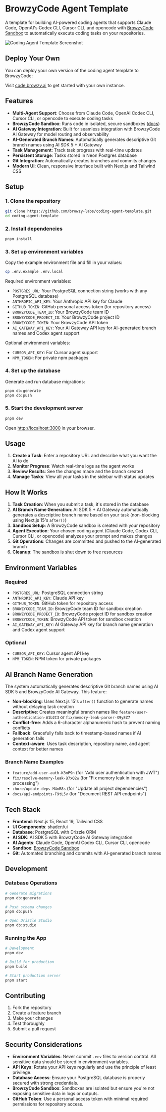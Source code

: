 # BrowzyCode Agent Template

A template for building AI-powered coding agents that supports Claude Code, OpenAI's Codex CLI, Cursor CLI, and opencode with [BrowzyCode Sandbox](https://code.browzy.ai) to automatically execute coding tasks on your repositories.

![Coding Agent Template Screenshot](screenshot.png)

## Deploy Your Own

You can deploy your own version of the coding agent template to BrowzyCode:

Visit [code.browzy.ai](https://code.browzy.ai) to get started with your own instance.

## Features

- **Multi-Agent Support**: Choose from Claude Code, OpenAI Codex CLI, Cursor CLI, or opencode to execute coding tasks
- **BrowzyCode Sandbox**: Runs code in isolated, secure sandboxes ([docs](https://code.browzy.ai))
- **AI Gateway Integration**: Built for seamless integration with BrowzyCode AI Gateway for model routing and observability
- **AI-Generated Branch Names**: Automatically generates descriptive Git branch names using AI SDK 5 + AI Gateway
- **Task Management**: Track task progress with real-time updates
- **Persistent Storage**: Tasks stored in Neon Postgres database
- **Git Integration**: Automatically creates branches and commits changes
- **Modern UI**: Clean, responsive interface built with Next.js and Tailwind CSS

## Setup

### 1. Clone the repository

```bash
git clone https://github.com/browzy-labs/coding-agent-template.git
cd coding-agent-template
```

### 2. Install dependencies

```bash
pnpm install
```

### 3. Set up environment variables

Copy the example environment file and fill in your values:

```bash
cp .env.example .env.local
```

Required environment variables:

- `POSTGRES_URL`: Your PostgreSQL connection string (works with any PostgreSQL database)
- `ANTHROPIC_API_KEY`: Your Anthropic API key for Claude
- `GITHUB_TOKEN`: GitHub personal access token (for repository access)
- `BROWZYCODE_TEAM_ID`: Your BrowzyCode team ID
- `BROWZYCODE_PROJECT_ID`: Your BrowzyCode project ID
- `BROWZYCODE_TOKEN`: Your BrowzyCode API token
- `AI_GATEWAY_API_KEY`: Your AI Gateway API key for AI-generated branch names and Codex agent support

Optional environment variables:

- `CURSOR_API_KEY`: For Cursor agent support
- `NPM_TOKEN`: For private npm packages

### 4. Set up the database

Generate and run database migrations:

```bash
pnpm db:generate
pnpm db:push
```

### 5. Start the development server

```bash
pnpm dev
```

Open [http://localhost:3000](http://localhost:3000) in your browser.

## Usage

1. **Create a Task**: Enter a repository URL and describe what you want the AI to do
2. **Monitor Progress**: Watch real-time logs as the agent works
3. **Review Results**: See the changes made and the branch created
4. **Manage Tasks**: View all your tasks in the sidebar with status updates

## How It Works

1. **Task Creation**: When you submit a task, it's stored in the database
2. **AI Branch Name Generation**: AI SDK 5 + AI Gateway automatically generates a descriptive branch name based on your task (non-blocking using Next.js 15's `after()`)
3. **Sandbox Setup**: A BrowzyCode sandbox is created with your repository
4. **Agent Execution**: Your chosen coding agent (Claude Code, Codex CLI, Cursor CLI, or opencode) analyzes your prompt and makes changes
5. **Git Operations**: Changes are committed and pushed to the AI-generated branch
6. **Cleanup**: The sandbox is shut down to free resources

## Environment Variables

### Required

- `POSTGRES_URL`: PostgreSQL connection string
- `ANTHROPIC_API_KEY`: Claude API key
- `GITHUB_TOKEN`: GitHub token for repository access
- `BROWZYCODE_TEAM_ID`: BrowzyCode team ID for sandbox creation
- `BROWZYCODE_PROJECT_ID`: BrowzyCode project ID for sandbox creation
- `BROWZYCODE_TOKEN`: BrowzyCode API token for sandbox creation
- `AI_GATEWAY_API_KEY`: AI Gateway API key for branch name generation and Codex agent support

### Optional

- `CURSOR_API_KEY`: Cursor agent API key
- `NPM_TOKEN`: NPM token for private packages

## AI Branch Name Generation

The system automatically generates descriptive Git branch names using AI SDK 5 and BrowzyCode AI Gateway. This feature:

- **Non-blocking**: Uses Next.js 15's `after()` function to generate names without delaying task creation
- **Descriptive**: Creates meaningful branch names like `feature/user-authentication-A1b2C3` or `fix/memory-leak-parser-X9y8Z7`
- **Conflict-free**: Adds a 6-character alphanumeric hash to prevent naming conflicts
- **Fallback**: Gracefully falls back to timestamp-based names if AI generation fails
- **Context-aware**: Uses task description, repository name, and agent context for better names

### Branch Name Examples

- `feature/add-user-auth-K3mP9n` (for "Add user authentication with JWT")
- `fix/resolve-memory-leak-B7xQ2w` (for "Fix memory leak in image processing")
- `chore/update-deps-M4nR8s` (for "Update all project dependencies")
- `docs/api-endpoints-F9tL5v` (for "Document REST API endpoints")

## Tech Stack

- **Frontend**: Next.js 15, React 19, Tailwind CSS
- **UI Components**: shadcn/ui
- **Database**: PostgreSQL with Drizzle ORM
- **AI SDK**: AI SDK 5 with BrowzyCode AI Gateway integration
- **AI Agents**: Claude Code, OpenAI Codex CLI, Cursor CLI, opencode
- **Sandbox**: [BrowzyCode Sandbox](https://code.browzy.ai)
- **Git**: Automated branching and commits with AI-generated branch names

## Development

### Database Operations

```bash
# Generate migrations
pnpm db:generate

# Push schema changes
pnpm db:push

# Open Drizzle Studio
pnpm db:studio
```

### Running the App

```bash
# Development
pnpm dev

# Build for production
pnpm build

# Start production server
pnpm start
```

## Contributing

1. Fork the repository
2. Create a feature branch
3. Make your changes
4. Test thoroughly
5. Submit a pull request

## Security Considerations

- **Environment Variables**: Never commit `.env` files to version control. All sensitive data should be stored in environment variables.
- **API Keys**: Rotate your API keys regularly and use the principle of least privilege.
- **Database Access**: Ensure your PostgreSQL database is properly secured with strong credentials.
- **BrowzyCode Sandbox**: Sandboxes are isolated but ensure you're not exposing sensitive data in logs or outputs.
- **GitHub Token**: Use a personal access token with minimal required permissions for repository access.

